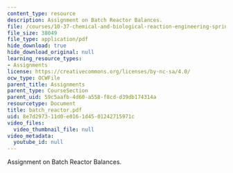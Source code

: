 ```yaml
---
content_type: resource
description: Assignment on Batch Reactor Balances.
file: /courses/10-37-chemical-and-biological-reaction-engineering-spring-2007/8e7d297311d0e0161d4501242715971c_batch_reactor.pdf
file_size: 38049
file_type: application/pdf
hide_download: true
hide_download_original: null
learning_resource_types:
- Assignments
license: https://creativecommons.org/licenses/by-nc-sa/4.0/
ocw_type: OCWFile
parent_title: Assignments
parent_type: CourseSection
parent_uid: 59c5aafb-4d60-a558-f8cd-d39db174314a
resourcetype: Document
title: batch_reactor.pdf
uid: 8e7d2973-11d0-e016-1d45-01242715971c
video_files:
  video_thumbnail_file: null
video_metadata:
  youtube_id: null
---
```

Assignment on Batch Reactor Balances.